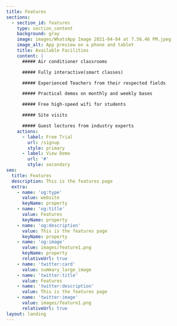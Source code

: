 ```yaml
---
title: Features
sections:
  - section_id: features
    type: section_content
    background: gray
    image: images/WhatsApp Image 2021-04-04 at 7.56.46 PM.jpeg
    image_alt: App preview on a phone and tablet
    title: Available Facilities
    content: |
      ##### Air conditioner classrooms

      ##### Fully interactive(smart classes)

      ##### Experienced Teachers from their respected fields

      ##### Practical demos on monthly and weekly bases

      ##### Free high-speed wifi for students

      ##### Site visits

      ##### Guest lectures from industry experts
    actions:
      - label: Free Trial
        url: /signup
        style: primary
      - label: View Demo
        url: '#'
        style: secondary
seo:
  title: Features
  description: This is the features page
  extra:
    - name: 'og:type'
      value: website
      keyName: property
    - name: 'og:title'
      value: Features
      keyName: property
    - name: 'og:description'
      value: This is the features page
      keyName: property
    - name: 'og:image'
      value: images/feature1.png
      keyName: property
      relativeUrl: true
    - name: 'twitter:card'
      value: summary_large_image
    - name: 'twitter:title'
      value: Features
    - name: 'twitter:description'
      value: This is the features page
    - name: 'twitter:image'
      value: images/feature1.png
      relativeUrl: true
layout: landing
---
```

